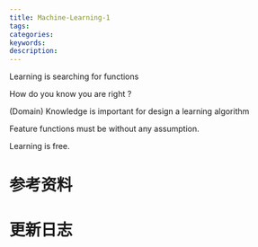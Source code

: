 ```yaml
---
title: Machine-Learning-1
tags:
categories:
keywords:
description:
---
```


Learning is searching for functions

How do you know you are right ?

(Domain) Knowledge is important for design a learning algorithm

Feature functions must be without any assumption.

Learning is free.

# 参考资料

# 更新日志
